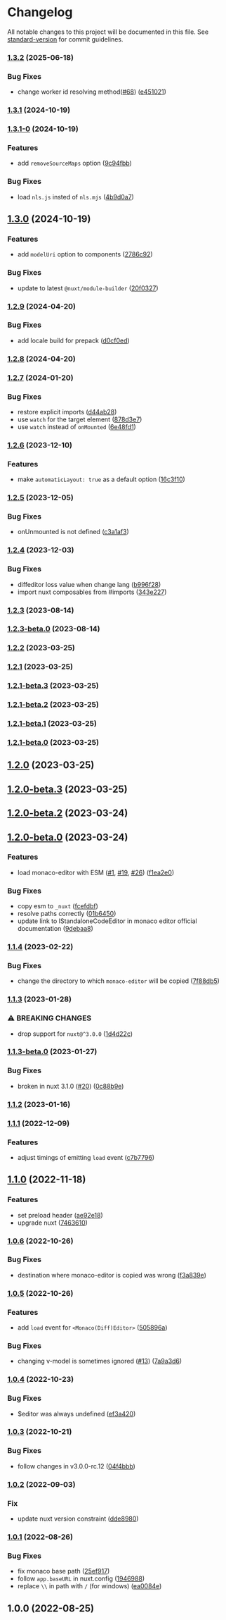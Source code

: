 # Changelog

All notable changes to this project will be documented in this file. See [standard-version](https://github.com/conventional-changelog/standard-version) for commit guidelines.

### [1.3.2](https://github.com/e-chan1007/nuxt-monaco-editor/compare/v1.3.1...v1.3.2) (2025-06-18)


### Bug Fixes

* change worker id resolving method([#68](https://github.com/e-chan1007/nuxt-monaco-editor/issues/68)) ([e451021](https://github.com/e-chan1007/nuxt-monaco-editor/commit/e451021ae81703e8331976436a3cf2496efbbcd7))

### [1.3.1](https://github.com/e-chan1007/nuxt-monaco-editor/compare/v1.3.1-0...v1.3.1) (2024-10-19)

### [1.3.1-0](https://github.com/e-chan1007/nuxt-monaco-editor/compare/v1.3.0...v1.3.1-0) (2024-10-19)


### Features

* add `removeSourceMaps` option ([9c94fbb](https://github.com/e-chan1007/nuxt-monaco-editor/commit/9c94fbbf8d33ced7c89e2d3e739a11bc4a991d5c))


### Bug Fixes

* load `nls.js` insted of `nls.mjs` ([4b9d0a7](https://github.com/e-chan1007/nuxt-monaco-editor/commit/4b9d0a7f213f85c7fba1afbb6dbddeaf6a7fa9a4))

## [1.3.0](https://github.com/e-chan1007/nuxt-monaco-editor/compare/v1.2.9...v1.3.0) (2024-10-19)


### Features

* add `modelUri` option to components ([2786c92](https://github.com/e-chan1007/nuxt-monaco-editor/commit/2786c9253cea1474971125c060666396112f8c1f))


### Bug Fixes

* update to latest `@nuxt/module-builder` ([20f0327](https://github.com/e-chan1007/nuxt-monaco-editor/commit/20f032740e45c123796c8f976020379943ef5c89))

### [1.2.9](https://github.com/e-chan1007/nuxt-monaco-editor/compare/v1.2.8...v1.2.9) (2024-04-20)


### Bug Fixes

* add locale build for prepack ([d0cf0ed](https://github.com/e-chan1007/nuxt-monaco-editor/commit/d0cf0edd12f892781351ffc69c2b734efe00feb3))

### [1.2.8](https://github.com/e-chan1007/nuxt-monaco-editor/compare/v1.2.7...v1.2.8) (2024-04-20)

### [1.2.7](https://github.com/e-chan1007/nuxt-monaco-editor/compare/v1.2.6...v1.2.7) (2024-01-20)


### Bug Fixes

* restore explicit imports ([d44ab28](https://github.com/e-chan1007/nuxt-monaco-editor/commit/d44ab28ca35c79edbefd69ea45161b8f51632d29))
* use `watch` for the target element ([878d3e7](https://github.com/e-chan1007/nuxt-monaco-editor/commit/878d3e735819bbbae245af3db7520a3a00a4237b))
* use `watch` instead of `onMounted` ([6e48fd1](https://github.com/e-chan1007/nuxt-monaco-editor/commit/6e48fd1672517719917d47a3012feb019d46530d))

### [1.2.6](https://github.com/e-chan1007/nuxt-monaco-editor/compare/v1.2.5...v1.2.6) (2023-12-10)


### Features

* make `automaticLayout: true` as a default option ([16c3f10](https://github.com/e-chan1007/nuxt-monaco-editor/commit/16c3f10a7c5e86c12b7115ab509d0bca690afb3b))

### [1.2.5](https://github.com/e-chan1007/nuxt-monaco-editor/compare/v1.2.4...v1.2.5) (2023-12-05)


### Bug Fixes

* onUnmounted is not defined ([c3a1af3](https://github.com/e-chan1007/nuxt-monaco-editor/commit/c3a1af3f1706bba06539676088f70f8c7e6369f2))

### [1.2.4](https://github.com/e-chan1007/nuxt-monaco-editor/compare/v1.2.3...v1.2.4) (2023-12-03)


### Bug Fixes

* diffeditor loss value when change lang ([b996f28](https://github.com/e-chan1007/nuxt-monaco-editor/commit/b996f28ad22bd62094161576390c55b4e268928f))
* import nuxt composables from #imports ([343e227](https://github.com/e-chan1007/nuxt-monaco-editor/commit/343e227a58c32e95515ab57b52400b9351371d32))

### [1.2.3](https://github.com/e-chan1007/nuxt-monaco-editor/compare/v1.2.3-beta.0...v1.2.3) (2023-08-14)

### [1.2.3-beta.0](https://github.com/e-chan1007/nuxt-monaco-editor/compare/v1.2.2...v1.2.3-beta.0) (2023-08-14)

### [1.2.2](https://github.com/e-chan1007/nuxt-monaco-editor/compare/v1.2.1...v1.2.2) (2023-03-25)

### [1.2.1](https://github.com/e-chan1007/nuxt-monaco-editor/compare/v1.2.1-beta.3...v1.2.1) (2023-03-25)

### [1.2.1-beta.3](https://github.com/e-chan1007/nuxt-monaco-editor/compare/v1.2.1-beta.2...v1.2.1-beta.3) (2023-03-25)

### [1.2.1-beta.2](https://github.com/e-chan1007/nuxt-monaco-editor/compare/v1.2.1-beta.1...v1.2.1-beta.2) (2023-03-25)

### [1.2.1-beta.1](https://github.com/e-chan1007/nuxt-monaco-editor/compare/v1.2.1-beta.0...v1.2.1-beta.1) (2023-03-25)

### [1.2.1-beta.0](https://github.com/e-chan1007/nuxt-monaco-editor/compare/v1.2.0...v1.2.1-beta.0) (2023-03-25)

## [1.2.0](https://github.com/e-chan1007/nuxt-monaco-editor/compare/v1.2.0-beta.3...v1.2.0) (2023-03-25)

## [1.2.0-beta.3](https://github.com/e-chan1007/nuxt-monaco-editor/compare/v1.2.0-beta.2...v1.2.0-beta.3) (2023-03-25)

## [1.2.0-beta.2](https://github.com/e-chan1007/nuxt-monaco-editor/compare/v1.2.0-beta.1...v1.2.0-beta.2) (2023-03-24)

## [1.2.0-beta.0](https://github.com/e-chan1007/nuxt-monaco-editor/compare/v1.1.4...v1.2.0-beta.0) (2023-03-24)


### Features

* load monaco-editor with ESM ([#1](https://github.com/e-chan1007/nuxt-monaco-editor/issues/1), [#19](https://github.com/e-chan1007/nuxt-monaco-editor/issues/19), [#26](https://github.com/e-chan1007/nuxt-monaco-editor/issues/26)) ([f1ea2e0](https://github.com/e-chan1007/nuxt-monaco-editor/commit/f1ea2e0bf31fbdc1adf7fcbb3b1184c5b6465aed))


### Bug Fixes

* copy esm to `_nuxt` ([fcefdbf](https://github.com/e-chan1007/nuxt-monaco-editor/commit/fcefdbf992bcbdc6a9d9b4ebed5ba490233be427))
* resolve paths correctly ([01b6450](https://github.com/e-chan1007/nuxt-monaco-editor/commit/01b645077abd7b602b30c9dbdda91372289a8d93))
* update link to IStandaloneCodeEditor in monaco editor official documentation ([9debaa8](https://github.com/e-chan1007/nuxt-monaco-editor/commit/9debaa8e33296ea4babe7eb6fe3bd06396479841))

### [1.1.4](https://github.com/e-chan1007/nuxt-monaco-editor/compare/v1.1.3...v1.1.4) (2023-02-22)


### Bug Fixes

* change the directory to which `monaco-editor` will be copied ([7f88db5](https://github.com/e-chan1007/nuxt-monaco-editor/commit/7f88db5ea359ae0b91ea7664872b9f908f26994a))

### [1.1.3](https://github.com/e-chan1007/nuxt-monaco-editor/compare/v1.1.3-beta.0...v1.1.3) (2023-01-28)


### ⚠ BREAKING CHANGES

* drop support for `nuxt@^3.0.0` ([1d4d22c](https://github.com/e-chan1007/nuxt-monaco-editor/commit/1d4d22cf094abad4b2f475151483b87c6a9b4589))

### [1.1.3-beta.0](https://github.com/e-chan1007/nuxt-monaco-editor/compare/v1.1.2...v1.1.3-beta.0) (2023-01-27)


### Bug Fixes

* broken in nuxt 3.1.0 ([#20](https://github.com/e-chan1007/nuxt-monaco-editor/issues/20)) ([0c88b9e](https://github.com/e-chan1007/nuxt-monaco-editor/commit/0c88b9e4523dffc909cf1e2cb9198f2814afd680))

### [1.1.2](https://github.com/e-chan1007/nuxt-monaco-editor/compare/v1.1.1...v1.1.2) (2023-01-16)

### [1.1.1](https://github.com/e-chan1007/nuxt-monaco-editor/compare/v1.1.0...v1.1.1) (2022-12-09)


### Features

* adjust timings of emitting `load` event ([c7b7796](https://github.com/e-chan1007/nuxt-monaco-editor/commit/c7b7796ec88be107a1d13a0a6c48473b4e858ebf))

## [1.1.0](https://github.com/e-chan1007/nuxt-monaco-editor/compare/v1.0.6...v1.1.0) (2022-11-18)


### Features

* set preload header ([ae92e18](https://github.com/e-chan1007/nuxt-monaco-editor/commit/ae92e18ef5fbd77114b6350526ad29313047c81e))
* upgrade nuxt ([7463610](https://github.com/e-chan1007/nuxt-monaco-editor/commit/7463610724557fdffeae450a359160c3ef26ef0c))

### [1.0.6](https://github.com/e-chan1007/nuxt-monaco-editor/compare/v1.0.5...v1.0.6) (2022-10-26)


### Bug Fixes

* destination where monaco-editor is copied was wrong ([f3a839e](https://github.com/e-chan1007/nuxt-monaco-editor/commit/f3a839eab2a6602aa582d772e7a54d8573237f81))

### [1.0.5](https://github.com/e-chan1007/nuxt-monaco-editor/compare/v1.0.4...v1.0.5) (2022-10-26)


### Features

* add `load` event for `<Monaco(Diff)Editor>` ([505896a](https://github.com/e-chan1007/nuxt-monaco-editor/commit/505896a35ee8b4a88874b32d8e702e87b67ef754))


### Bug Fixes

* changing v-model is sometimes ignored ([#13](https://github.com/e-chan1007/nuxt-monaco-editor/issues/13)) ([7a9a3d6](https://github.com/e-chan1007/nuxt-monaco-editor/commit/7a9a3d6e6305ec3ce1a2e9ed0fe317a7211781e3))

### [1.0.4](https://github.com/e-chan1007/nuxt-monaco-editor/compare/v1.0.3...v1.0.4) (2022-10-23)


### Bug Fixes

* $editor was always undefined ([ef3a420](https://github.com/e-chan1007/nuxt-monaco-editor/commit/ef3a420d805498e2b47f8b727b5d3b4ca1cb5eaf))

### [1.0.3](https://github.com/e-chan1007/nuxt-monaco-editor/compare/v1.0.2...v1.0.3) (2022-10-21)


### Bug Fixes

* follow changes in v3.0.0-rc.12 ([04f4bbb](https://github.com/e-chan1007/nuxt-monaco-editor/commit/04f4bbb4fbee89940108f2c54c03561f065ff9ad))

### [1.0.2](https://github.com/e-chan1007/nuxt-monaco-editor/compare/v1.0.1...v1.0.2) (2022-09-03)


### Fix

* update nuxt version constraint ([dde8980](https://github.com/e-chan1007/nuxt-monaco-editor/commit/dde898012a3313040121fac136f24d43f14e4f94))

### [1.0.1](https://github.com/e-chan1007/nuxt-monaco-editor/compare/v1.0.0...v1.0.1) (2022-08-26)


### Bug Fixes

* fix monaco base path ([25ef917](https://github.com/e-chan1007/nuxt-monaco-editor/commit/25ef91748507fc88bdf3710a372b96f4c5076da1))
* follow `app.baseURL` in nuxt.config ([1946988](https://github.com/e-chan1007/nuxt-monaco-editor/commit/1946988a839d036df2cac17e94877c561109cc97))
* replace `\\` in path with `/` (for windows) ([ea0084e](https://github.com/e-chan1007/nuxt-monaco-editor/commit/ea0084e03a83b1f9e73c51ef979bc77e8f645c43))

## 1.0.0 (2022-08-25)
